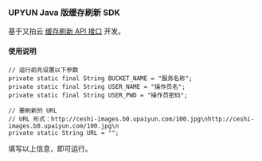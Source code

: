 ### UPYUN Java 版缓存刷新 SDK

基于又拍云 [缓存刷新 API 接口](http://docs.upyun.com/api/#缓存刷新_API) 开发。

#### 使用说明

```
// 运行前先设置以下参数
private static final String BUCKET_NAME = "服务名称";
private static final String USER_NAME = "操作员名";
private static final String USER_PWD = "操作员密码";

// 要刷新的 URL
// URL 形式：http://ceshi-images.b0.upaiyun.com/100.jpg\nhttp://ceshi-images.b0.upaiyun.com/100.jpg\n
private static String URL = "";
```    

填写以上信息，即可运行。
